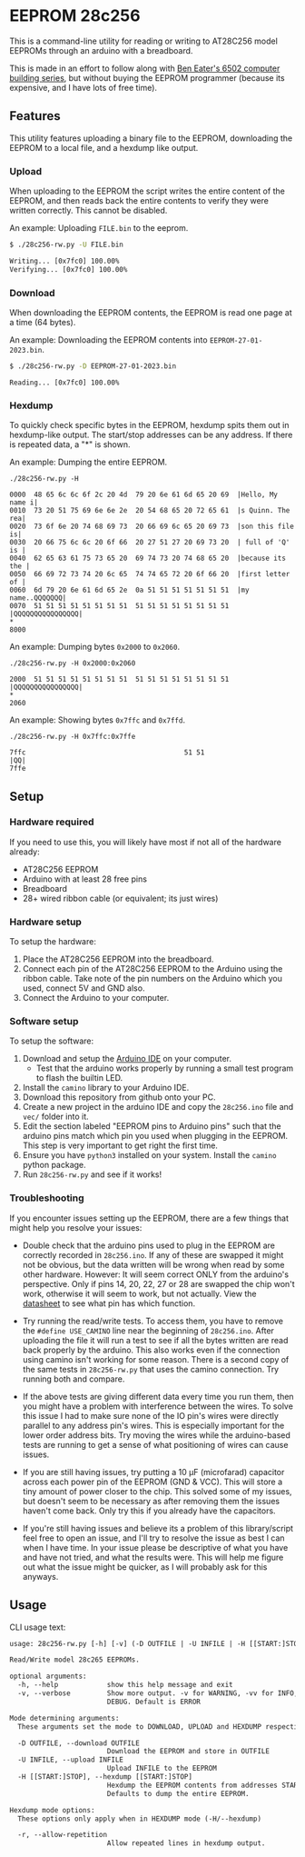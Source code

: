 # EEPROM 28c256
This is a command-line utility for reading or writing to AT28C256 model
EEPROMs through an arduino with a breadboard.

This is made in an effort to follow along with [Ben Eater's 6502 computer building series](https://www.youtube.com/watch?v=LnzuMJLZRdU&list=PLowKtXNTBypFbtuVMUVXNR0z1mu7dp7eH),
but without buying the EEPROM programmer (because its expensive, and I have lots of free time).

## Features

This utility features uploading a binary file to the EEPROM, downloading the EEPROM
to a local file, and a hexdump like output.

### Upload

When uploading to the EEPROM the script writes the entire content of the EEPROM, and then
reads back the entire contents to verify they were written correctly. This cannot be disabled.

An example: Uploading `FILE.bin` to the eeprom.
```sh
$ ./28c256-rw.py -U FILE.bin
```

```txt
Writing... [0x7fc0] 100.00%
Verifying... [0x7fc0] 100.00%
```

### Download

When downloading the EEPROM contents, the EEPROM is read one page at a time (64 bytes).

An example: Downloading the EEPROM contents into `EEPROM-27-01-2023.bin`.
```sh
$ ./28c256-rw.py -D EEPROM-27-01-2023.bin
```

```
Reading... [0x7fc0] 100.00%
```

### Hexdump

To quickly check specific bytes in the EEPROM, hexdump spits them out in hexdump-like output.
The start/stop addresses can be any address. If there is repeated data, a "*" is shown.

An example: Dumping the entire EEPROM.

```
./28c256-rw.py -H
```

```
0000  48 65 6c 6c 6f 2c 20 4d  79 20 6e 61 6d 65 20 69  |Hello, My name i|
0010  73 20 51 75 69 6e 6e 2e  20 54 68 65 20 72 65 61  |s Quinn. The rea|
0020  73 6f 6e 20 74 68 69 73  20 66 69 6c 65 20 69 73  |son this file is|
0030  20 66 75 6c 6c 20 6f 66  20 27 51 27 20 69 73 20  | full of 'Q' is |
0040  62 65 63 61 75 73 65 20  69 74 73 20 74 68 65 20  |because its the |
0050  66 69 72 73 74 20 6c 65  74 74 65 72 20 6f 66 20  |first letter of |
0060  6d 79 20 6e 61 6d 65 2e  0a 51 51 51 51 51 51 51  |my name..QQQQQQQ|
0070  51 51 51 51 51 51 51 51  51 51 51 51 51 51 51 51  |QQQQQQQQQQQQQQQQ|
*
8000
```

An example: Dumping bytes `0x2000` to `0x2060`.

```
./28c256-rw.py -H 0x2000:0x2060
```

```
2000  51 51 51 51 51 51 51 51  51 51 51 51 51 51 51 51  |QQQQQQQQQQQQQQQQ|
*
2060
```

An example: Showing bytes `0x7ffc` and `0x7ffd`.

```
./28c256-rw.py -H 0x7ffc:0x7ffe
```

```
7ffc                                       51 51                    |QQ|
7ffe
```


## Setup

### Hardware required

If you need to use this, you will likely have most if not all of the hardware already:
* AT28C256 EEPROM
* Arduino with at least 28 free pins
* Breadboard
* 28+ wired ribbon cable (or equivalent; its just wires)

### Hardware setup

To setup the hardware:

1. Place the AT28C256 EEPROM into the breadboard.
2. Connect each pin of the AT28C256 EEPROM to the Arduino using the ribbon cable.
   Take note of the pin numbers on the Arduino which you used, connect 5V and GND also.
3. Connect the Arduino to your computer.

### Software setup

To setup the software:

1. Download and setup the [Arduino IDE](https://www.arduino.cc/en/software) on your computer.
	* Test that the arduino works properly by running a small test program to
	  flash the builtin LED.
2. Install the `camino` library to your Arduino IDE.
3. Download this repository from github onto your PC.
4. Create a new project in the arduino IDE and copy the `28c256.ino` file and `vec/` folder into it.
5. Edit the section labeled "EEPROM pins to Arduino pins" such that the arduino pins match
   which pin you used when plugging in the EEPROM. This step is very important
   to get right the first time.
6. Ensure you have `python3` installed on your system. Install the `camino` python package.
7. Run `28c256-rw.py` and see if it works!

### Troubleshooting

If you encounter issues setting up the EEPROM, there are a few things that might help you resolve your issues:

* Double check that the arduino pins used to plug in the EEPROM are correctly recorded in
  `28c256.ino`. If any of these are swapped it might not be obvious, but the data written
  will be wrong when read by some other hardware. However: It will seem correct ONLY from
  the arduino's perspective. Only if pins 14, 20, 22, 27 or 28 are swapped the chip won't
  work, otherwise it will seem to work, but not actually. View the
  [datasheet](https://eater.net/datasheets/28c256.pdf) to see what pin has which function.
  
* Try running the read/write tests. To access them, you have to remove the `#define USE_CAMINO`
  line near the beginning of `28c256.ino`. After uploading the file it will run a test to see
  if all the bytes written are read back properly by the arduino. This also works even if the
  connection using camino isn't working for some reason. There is a second copy of the same
  tests in `28c256-rw.py` that uses the camino connection. Try running both and compare.
  
* If the above tests are giving different data every time you run them, then you might have
  a problem with interference between the wires. To solve this issue I had to make sure none
  of the IO pin's wires were directly parallel to any address pin's wires. This is especially
  important for the lower order address bits. Try moving the wires while the arduino-based
  tests are running to get a sense of what positioning of wires can cause issues.
  
* If you are still having issues, try putting a 10 μF (microfarad) capacitor across each power
  pin of the EEPROM (GND & VCC). This will store a tiny amount of power closer to the chip.
  This solved some of my issues, but doesn't seem to be necessary as after removing them the
  issues haven't come back. Only try this if you already have the capacitors.
  
* If you're still having issues and believe its a problem of this library/script feel free to 
  open an issue, and I'll try to resolve the issue as best I can when I have time. In your
  issue please be descriptive of what you have and have not tried, and what the results were.
  This will help me figure out what the issue might be quicker, as I will probably ask for this
  anyways.

## Usage

CLI usage text:

```txt
usage: 28c256-rw.py [-h] [-v] (-D OUTFILE | -U INFILE | -H [[START:]STOP]) [-r]

Read/Write model 28c265 EEPROMs.

optional arguments:
  -h, --help            show this help message and exit
  -v, --verbose         Show more output. -v for WARNING, -vv for INFO, -vvv for
                        DEBUG. Default is ERROR

Mode determining arguments:
  These arguments set the mode to DOWNLOAD, UPLOAD and HEXDUMP respectively.

  -D OUTFILE, --download OUTFILE
                        Download the EEPROM and store in OUTFILE
  -U INFILE, --upload INFILE
                        Upload INFILE to the EEPROM
  -H [[START:]STOP], --hexdump [[START:]STOP]
                        Hexdump the EEPROM contents from addresses START to STOP.
                        Defaults to dump the entire EEPROM.

Hexdump mode options:
  These options only apply when in HEXDUMP mode (-H/--hexdump)

  -r, --allow-repetition
                        Allow repeated lines in hexdump output.
```
